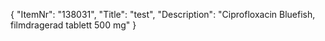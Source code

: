 {
  "ItemNr": "138031",
  "Title": "test",
  "Description": "Ciprofloxacin Bluefish, filmdragerad tablett 500 mg"
}